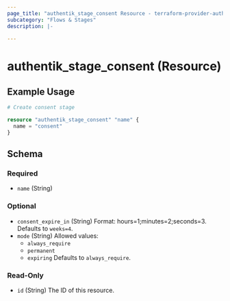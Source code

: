 ```yaml
---
page_title: "authentik_stage_consent Resource - terraform-provider-authentik"
subcategory: "Flows & Stages"
description: |-
  
---
```


# authentik_stage_consent (Resource)



## Example Usage

```terraform
# Create consent stage

resource "authentik_stage_consent" "name" {
  name = "consent"
}
```

<!-- schema generated by tfplugindocs -->
## Schema

### Required

- `name` (String)

### Optional

- `consent_expire_in` (String) Format: hours=1;minutes=2;seconds=3. Defaults to `weeks=4`.
- `mode` (String) Allowed values:
  - `always_require`
  - `permanent`
  - `expiring`
 Defaults to `always_require`.

### Read-Only

- `id` (String) The ID of this resource.
